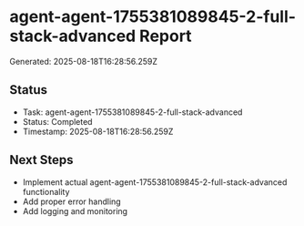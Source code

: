 # agent-agent-1755381089845-2-full-stack-advanced Report

Generated: 2025-08-18T16:28:56.259Z

## Status
- Task: agent-agent-1755381089845-2-full-stack-advanced
- Status: Completed
- Timestamp: 2025-08-18T16:28:56.259Z

## Next Steps
- Implement actual agent-agent-1755381089845-2-full-stack-advanced functionality
- Add proper error handling
- Add logging and monitoring
